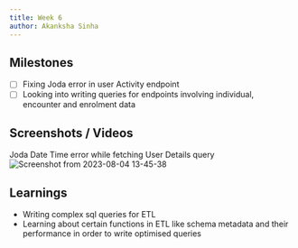 ```yaml
---
title: Week 6
author: Akanksha Sinha
---
```


## Milestones
- [ ] Fixing Joda error in user Activity endpoint
- [ ] Looking into writing queries for endpoints involving individual, encounter and enrolment data

## Screenshots / Videos 
Joda Date Time error while fetching User Details query
![Screenshot from 2023-08-04 13-45-38](https://github.com/ak2502/c4gt-milestones/assets/56317982/27c83cdd-683d-49a5-b6ee-31f419668b25)

## Learnings
- Writing complex sql queries for ETL
- Learning about certain functions in ETL like schema metadata and their performance in order to write optimised queries
